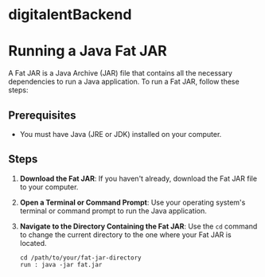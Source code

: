 # digitalentBackend

# Running a Java Fat JAR

A Fat JAR is a Java Archive (JAR) file that contains all the necessary dependencies to run a Java application. To run a Fat JAR, follow these steps:

## Prerequisites

- You must have Java (JRE or JDK) installed on your computer.

## Steps

1. **Download the Fat JAR**: If you haven't already, download the Fat JAR file to your computer.

2. **Open a Terminal or Command Prompt**: Use your operating system's terminal or command prompt to run the Java application.

3. **Navigate to the Directory Containing the Fat JAR**: Use the `cd` command to change the current directory to the one where your Fat JAR is located.

   ```shell
   cd /path/to/your/fat-jar-directory
   run : java -jar fat.jar


